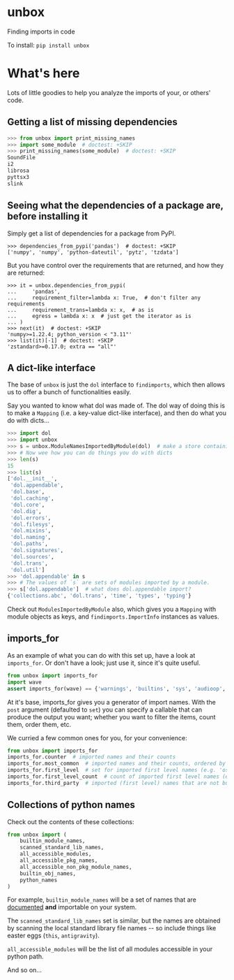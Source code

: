 # unbox
Finding imports in code

To install:	```pip install unbox```

# What's here

Lots of little goodies to help you analyze the imports of your, or others' code. 

## Getting a list of missing dependencies

```python
>>> from unbox import print_missing_names
>>> import some_module  # doctest: +SKIP
>>> print_missing_names(some_module)  # doctest: +SKIP
SoundFile
i2
librosa
pyttsx3
slink
```

## Seeing what the dependencies of a package are, before installing it

Simply get a list of dependencies for a package from PyPI.

    >>> dependencies_from_pypi('pandas')  # doctest: +SKIP
    ['numpy', 'numpy', 'python-dateutil', 'pytz', 'tzdata']

But you have control over the requirements that are returned, 
and how they are returned:

    >>> it = unbox.dependencies_from_pypi(
    ...     'pandas',
    ...     requirement_filter=lambda x: True,  # don't filter any requirements
    ...     requirement_trans=lambda x: x,  # as is
    ...     egress = lambda x: x  # just get the iterator as is
    ... )
    >>> next(it)  # doctest: +SKIP
    'numpy>=1.22.4; python_version < "3.11"'
    >>> list(it)[-1]  # doctest: +SKIP
    'zstandard>=0.17.0; extra == "all"'


## A dict-like interface

The base of `unbox` is just the `dol` interface to `findimports`, which then allows us to 
offer a bunch of functionalities easily. 

Say you wanted to know what dol was made of. 
The dol way of doing this is to make a `Mapping` (i.e. a key-value dict-like interface), 
and then do what you do with dicts...

```python
>>> import dol
>>> import unbox
>>> s = unbox.ModuleNamesImportedByModule(dol)  # make a store containing the modules of the `dol` package
>>> # Now wee how you can do things you do with dicts
>>> len(s)
15
>>> list(s)
['dol.__init__',
 'dol.appendable',
 'dol.base',
 'dol.caching',
 'dol.core',
 'dol.dig',
 'dol.errors',
 'dol.filesys',
 'dol.mixins',
 'dol.naming',
 'dol.paths',
 'dol.signatures',
 'dol.sources',
 'dol.trans',
 'dol.util']
>>> 'dol.appendable' in s
>>> # The values of `s` are sets of modules imported by a module.
>>> s['dol.appendable']  # what does dol.appendable import?
{'collections.abc', 'dol.trans', 'time', 'types', 'typing'}
```

Check out `ModulesImportedByModule` also, which gives you a `Mapping` with module objects 
as keys, and `findimports.ImportInfo` instances as values.

## imports_for

As an example of what you can do with this set up, have a look at `imports_for`. 
Or don't have a look; just use it, since it's quite useful.

```python
from unbox import imports_for 
import wave
assert imports_for(wave) == {'warnings', 'builtins', 'sys', 'audioop', 'chunk', 'struct', 'collections'}
```

At it's base, imports_for gives you a generator of import names. 
With the `post` argument (defaulted to `set`) you can specify a callable that can produce the output 
you want; whether you want to filter the items, count them, order them, etc.

We curried a few common ones for you, for your convenience:

```python
from unbox import imports_for
imports_for.counter  # imported names and their counts
imports_for.most_common  # imported names and their counts, ordered by most common
imports_for.first_level  # set for imported first level names (e.g. 'os' instead of 'os.path.etc.)
imports_for.first_level_count  # count of imported first level names (e.g. 'os' instead of 'os.path.etc.)
imports_for.third_party  # imported (first level) names that are not builtin names (most probably third party packages)"
```

## Collections of python names

Check out the contents of these collections:

```python
from unbox import (
    builtin_module_names,
    scanned_standard_lib_names,
    all_accessible_modules,
    all_accessible_pkg_names,
    all_accessible_non_pkg_module_names,
    builtin_obj_names,
    python_names
)
```

For example, `builtin_module_names` will be a set of names that are 
[documented](`https://docs.python.org/3.8/library/`) **and** importable on your system.

The `scanned_standard_lib_names` set is similar, but the names are obtained by scanning 
the local standard library file names -- so include things like easter eggs (`this`, `antigravity`).

`all_accessible_modules` will be the list of all modules accessible in your python path.

And so on...

